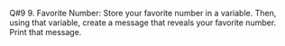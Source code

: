 Q#9 9.	Favorite Number: Store your favorite number in a variable. Then, using that variable, create a message that reveals your favorite number. Print that message.
